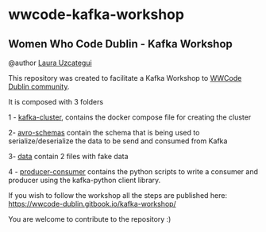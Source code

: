 # wwcode-kafka-workshop

## Women Who Code Dublin - Kafka Workshop

@author [Laura Uzcategui ](https://twitter.com/laura_uzcategui)

This repository was created to facilitate a Kafka Workshop to [WWCode Dublin community](https://www.meetup.com/Women-Who-Code-Dublin/).

It is composed with 3 folders

1 - [kafka-cluster](./kafka-cluster), contains the docker compose file for creating the cluster

2- [avro-schemas](./avro-schemas) contain the schema that is being used to serialize/deserialize the data to be send and consumed from Kafka

3- [data](./data) contain 2 files with fake data

4 - [producer-consumer](./producer-consumer) contains the python scripts to write a consumer and producer using the kafka-python client library.

If you wish to follow the workshop all the steps are published here:  https://wwcode-dublin.gitbook.io/kafka-workshop/

You are welcome to contribute to the repository :) 
